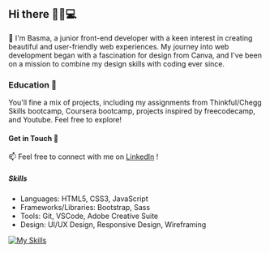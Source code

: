 ## Hi there 👋🌸💻

🎨 I'm Basma, a junior front-end developer with a keen interest in creating beautiful and user-friendly web experiences. My journey into web development began with a fascination for design from Canva, and I've been on a mission to combine my design skills with coding ever since. 

### Education 🎀

You'll fine a mix of projects, including my assignments from Thinkful/Chegg Skills bootcamp, Coursera bootcamp, projects inspired by freecodecamp, and Youtube. Feel free to explore! 

#### Get in Touch 💌

📫 Feel free to connect with me on [LinkedIn](https://www.linkedin.com/in/basma-diaz/) !

##### Skills
* Languages: HTML5, CSS3, JavaScript
* Frameworks/Libraries: Bootstrap, Sass
* Tools: Git, VSCode, Adobe Creative Suite
* Design: UI/UX Design, Responsive Design, Wireframing

[![My Skills](https://skillicons.dev/icons?i=js,html,css,aws,react,tailwind,vscode,cassandra,sass,github,bootstrap,figma,git,mysql,nodejs,npm,postgres)](https://skillicons.dev)
